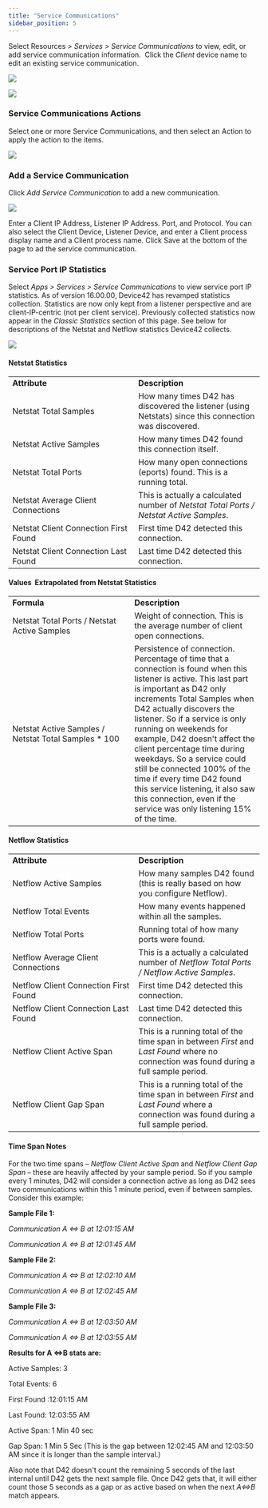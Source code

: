 ```yaml
---
title: "Service Communications"
sidebar_position: 5
---
```


Select Resources _> Services > Service Communications_ to view, edit, or add service communication information.  Click the _Client_ device name to edit an existing service communication.

![](/assets/images/WEB-787_1.png)

![](/assets/images/WEB-787_2.png)

### Service Communications Actions

Select one or more Service Communications, and then select an Action to apply the action to the items.

![](/assets/images/WEB-787_3.png)

### Add a Service Communication

Click _Add Service Communication_ to add a new communication.

![](/assets/images/WEB-787_4.png)

Enter a Client IP Address, Listener IP Address. Port, and Protocol. You can also select the Client Device, Listener Device, and enter a Client process display name and a Client process name. Click Save at the bottom of the page to ad the service communication.

### Service Port IP Statistics

Select _Apps > Services > Service Communications_ to view service port IP statistics. As of version 16.00.00, Device42 has revamped statistics collection. Statistics are now only kept from a listener perspective and are client-IP-centric (not per client service). Previously collected statistics now appear in the _Classic Statistics_ section of this page. See below for descriptions of the Netstat and Netflow statistics Device42 collects.

![](/assets/images/WEB-787_5.png)

#### Netstat Statistics

<table>
  <tbody>
    <tr>
      <td width="360"><strong>Attribute</strong></td>
      <td width="360"><strong>Description</strong></td>
    </tr>
    <tr>
      <td width="360">Netstat Total Samples</td>
      <td width="360">How many times D42 has discovered the listener (using Netstats) since this connection was discovered.</td>
    </tr>
    <tr>
      <td width="360">Netstat Active Samples</td>
      <td width="360">How many times D42 found this connection itself.</td>
    </tr>
    <tr>
      <td width="360">Netstat Total Ports</td>
      <td width="360">How many open connections (eports) found. This is a running total.</td>
    </tr>
    <tr>
      <td width="360">Netstat Average Client Connections</td>
      <td width="360">This is actually a calculated number of <em>Netstat Total Ports / Netstat Active Samples</em>.</td>
    </tr>
    <tr>
      <td width="360">Netstat Client Connection First Found</td>
      <td width="360">First time D42 detected this connection.</td>
    </tr>
    <tr>
      <td width="360">Netstat Client Connection Last Found</td>
      <td width="360">Last time D42 detected this connection.</td>
    </tr>
  </tbody>
</table>


#### Values  Extrapolated from Netstat Statistics

<table>
  <tbody>
    <tr>
      <td width="360"><strong>Formula</strong></td>
      <td width="360"><strong>Description</strong></td>
    </tr>
    <tr>
      <td width="360">Netstat Total Ports / Netstat Active Samples</td>
      <td width="360">Weight of connection. This is the average number of client open connections.</td>
    </tr>
    <tr>
      <td width="360">Netstat Active Samples / Netstat Total Samples * 100</td>
      <td width="360">Persistence of connection. Percentage of time that a connection is found when this listener is active. This last part is important as D42 only increments Total Samples when D42 actually discovers the listener. So if a service is only running on weekends for example, D42 doesn't affect the client percentage time during weekdays. So a service could still be connected 100% of the time if every time D42 found this service listening, it also saw this connection, even if the service was only listening 15% of the time.</td>
    </tr>
  </tbody>
</table>


#### Netflow Statistics

<table>
  <tbody>
    <tr>
      <td width="360"><strong>Attribute</strong></td>
      <td width="360"><strong>Description</strong></td>
    </tr>
    <tr>
      <td width="360">Netflow Active Samples</td>
      <td width="360">How many samples D42 found (this is really based on how you configure Netflow).</td>
    </tr>
    <tr>
      <td width="360">Netflow Total Events</td>
      <td width="360">How many events happened within all the samples.</td>
    </tr>
    <tr>
      <td width="360">Netflow Total Ports</td>
      <td width="360">Running total of how many ports were found.</td>
    </tr>
    <tr>
      <td width="360">Netflow Average Client Connections</td>
      <td width="360">This is a actually a calculated number of <em>Netflow Total Ports / Netflow Active Samples</em>.</td>
    </tr>
    <tr>
      <td width="360">Netflow Client Connection First Found</td>
      <td width="360">First time D42 detected this connection.</td>
    </tr>
    <tr>
      <td width="360">Netflow Client Connection Last Found</td>
      <td width="360">Last time D42 detected this connection.</td>
    </tr>
    <tr>
      <td width="360">Netflow Client Active Span</td>
      <td width="360">This is a running total of the time span in between <em>First</em> and <em>Last Found</em> where no connection was found during a full sample period.</td>
    </tr>
    <tr>
      <td width="360">Netflow Client Gap Span</td>
      <td width="360">This is a running total of the time span in between <em>First</em> and <em>Last Found</em> where a connection was found during a full sample period.</td>
    </tr>
  </tbody>
</table>


#### Time Span Notes

For the two time spans – _Netflow Client Active Span_ and _Netflow Client Gap Span_ – these are heavily affected by your sample period. So if you sample every 1 minutes, D42 will consider a connection active as long as D42 sees two communications within this 1 minute period, even if between samples. Consider this example:

**Sample File 1:**

_Communication A <=> B at 12:01:15 AM_

_Communication A <=> B at 12:01:45 AM_

**Sample File 2:**

_Communication A <=> B at 12:02:10 AM_

_Communication A <=> B at 12:02:45 AM_

**Sample File 3:**

_Communication A <=> B at 12:03:50 AM_

_Communication A <=> B at 12:03:55 AM_

**Results for A <=>B stats are:**

Active Samples: 3

Total Events: 6

First Found :12:01:15 AM

Last Found: 12:03:55 AM

Active Span: 1 Min 40 sec

Gap Span: 1 Min 5 Sec (This is the gap between 12:02:45 AM and 12:03:50 AM since it is longer than the sample interval.)

Also note that D42 doesn't count the remaining 5 seconds of the last internal until D42 gets the next sample file. Once D42 gets that, it will either count those 5 seconds as a gap or as active based on when the next _A<=>B_ match appears.
